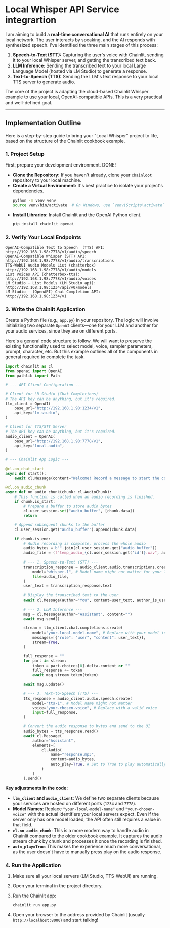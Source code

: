 # Local Whisper API Service integrartion

I am aiming to build a **real-time conversational AI** that runs entirely on your local network. The user interacts by speaking, and the AI responds with synthesized speech. I've identified the three main stages of this process:

1.  **Speech-to-Text (STT):** Capturing the user's voice with Chainlit, sending it to your local Whisper server, and getting the transcribed text back.
2.  **LLM Inference:** Sending the transcribed text to your local Large Language Model (hosted via LM Studio) to generate a response.
3.  **Text-to-Speech (TTS):** Sending the LLM's text response to your local TTS server to generate audio.

The core of the project is adapting the cloud-based Chainlit Whisper example to use your local, OpenAI-compatible APIs. This is a very practical and well-defined goal.

-----

## Implementation Outline

Here is a step-by-step guide to bring your "Local Whisper" project to life, based on the structure of the Chainlit cookbook example.

### 1\. Project Setup

~~First, prepare your development environment.~~ DONE!

  * **Clone the Repository:** If you haven't already, clone your `chainloot` repository to your local machine.
  * **Create a Virtual Environment:** It's best practice to isolate your project's dependencies.
    ```bash
    python -m venv venv
    source venv/bin/activate  # On Windows, use `venv\Scripts\activate`
    ```
  * **Install Libraries:** Install Chainlit and the OpenAI Python client.
    ```bash
    pip install chainlit openai
    ```

### 2\. Verify Your Local Endpoints

    OpenAI-Compatible Text to Speech  (TTS) API:    http://192.168.1.98:7778/v1/audio/speech
    OpenAI-Compatible Whisper (STT) API:            http://192.168.1.98:7778/v1/audio/transcriptions
    TTS-WebUI Audio Models List (chatterbox)        http://192.168.1.98:7778/v1/audio/models
    List Voices API (chatterbox-tts):               http://192.168.1.98:7778/v1/audio/voices
    LM Studio - List Models (LM Studio api):        http://192.168.1.98:1234/api/v0/models
    LM Studio - (OpenAPI) Chat Completion API:      http://192.168.1.98:1234/v1

### 3\. Write the Chainlit Application

Create a Python file (e.g., `app.py`) in your repository. The logic will involve initializing two separate `OpenAI` clients—one for your LLM and another for your audio services, since they are on different ports.

Here's a general code structure to follow. We will want to preserve the existing functionality used to select model, voice, sampler parameters, prompt, character, etc. But this example outlines all of the components in general required to complete the task.

```python
import chainlit as cl
from openai import OpenAI
from pathlib import Path

# --- API Client Configuration ---

# Client for LM Studio (Chat Completions)
# The API key can be anything, but it's required.
llm_client = OpenAI(
    base_url="http://192.168.1.98:1234/v1",
    api_key="lm-studio",
)

# Client for TTS/STT Server
# The API key can be anything, but it's required.
audio_client = OpenAI(
    base_url="http://192.168.1.98:7778/v1",
    api_key="local-audio",
)

# --- Chainlit App Logic ---

@cl.on_chat_start
async def start():
    await cl.Message(content="Welcome! Record a message to start the conversation.").send()

@cl.on_audio_chunk
async def on_audio_chunk(chunk: cl.AudioChunk):
    # This function is called when an audio recording is finished.
    if chunk.is_start:
        # Prepare a buffer to store audio bytes
        cl.user_session.set("audio_buffer", [chunk.data])
        return

    # Append subsequent chunks to the buffer
    cl.user_session.get("audio_buffer").append(chunk.data)

    if chunk.is_end:
        # Audio recording is complete, process the whole audio
        audio_bytes = b"".join(cl.user_session.get("audio_buffer"))
        audio_file = (f"temp_audio_{cl.user_session.get('id')}.wav", audio_bytes)
        
        # --- 1. Speech-to-Text (STT) ---
        transcription_response = audio_client.audio.transcriptions.create(
            model="whisper-1", # Model name might not matter for your local server
            file=audio_file,
        )
        user_text = transcription_response.text
        
        # Display the transcribed text to the user
        await cl.Message(author="You", content=user_text, author_is_user=True).send()
        
        # --- 2. LLM Inference ---
        msg = cl.Message(author="Assistant", content="")
        await msg.send()

        stream = llm_client.chat.completions.create(
            model="your-local-model-name", # Replace with your model identifier from LM Studio
            messages=[{"role": "user", "content": user_text}],
            stream=True,
        )

        full_response = ""
        for part in stream:
            token = part.choices[0].delta.content or ""
            full_response += token
            await msg.stream_token(token)
        
        await msg.update()

        # --- 3. Text-to-Speech (TTS) ---
        tts_response = audio_client.audio.speech.create(
            model="tts-1", # Model name might not matter
            voice="your-chosen-voice", # Replace with a valid voice
            input=full_response,
        )

        # Convert the audio response to bytes and send to the UI
        audio_bytes = tts_response.read()
        await cl.Message(
            author="Assistant",
            elements=[
                cl.Audio(
                    name="response.mp3",
                    content=audio_bytes,
                    auto_play=True, # Set to True to play automatically
                )
            ]
        ).send()

```

**Key adjustments in the code:**

  * **`llm_client` and `audio_client`**: We define two separate clients because your services are hosted on different ports (`1234` and `7778`).
  * **Model Names**: Replace `"your-local-model-name"` and `"your-chosen-voice"` with the actual identifiers your local servers expect. Even if the server only has one model loaded, the API often still requires a value in that field.
  * **`cl.on_audio_chunk`**: This is a more modern way to handle audio in Chainlit compared to the older cookbook example. It captures the audio stream chunk by chunk and processes it once the recording is finished.
  * **`auto_play=True`**: This makes the experience much more conversational, as the user doesn't have to manually press play on the audio response.

### 4\. Run the Application

1.  Make sure all your local servers (LM Studio, TTS-WebUI) are running.
2.  Open your terminal in the project directory.
3.  Run the Chainlit app:
    ```bash
    chainlit run app.py
    ```
    
4.  Open your browser to the address provided by Chainlit (usually `http://localhost:8000`) and start talking\! 
